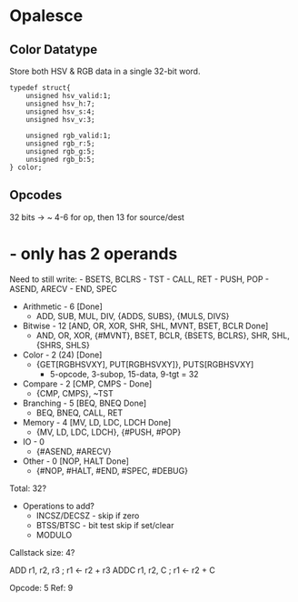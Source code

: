 Opalesce
========

Color Datatype
--------------

Store both HSV & RGB data in a single 32-bit word.

    typedef struct{
        unsigned hsv_valid:1;
        unsigned hsv_h:7;
        unsigned hsv_s:4;
        unsigned hsv_v:3;

        unsigned rgb_valid:1;
        unsigned rgb_r:5;
        unsigned rgb_g:5;
        unsigned rgb_b:5;
    } color;

Opcodes
-------

32 bits -> ~ 4-6 for op, then 13 for source/dest

 # - only has 2 operands

 Need to still write:
    - BSETS, BCLRS
    - TST
    - CALL, RET
    - PUSH, POP
    - ASEND, ARECV
    - END, SPEC

- Arithmetic - 6 [Done]
    - ADD, SUB, MUL, DIV, {ADDS, SUBS}, {MULS, DIVS}
- Bitwise - 12 [AND, OR, XOR, SHR, SHL, MVNT, BSET, BCLR Done]
    - AND, OR, XOR, {#MVNT}, BSET, BCLR, {BSETS, BCLRS}, SHR, SHL, {SHRS, SHLS}
- Color - 2 (24) [Done]
    - {GET[RGBHSVXY], PUT[RGBHSVXY]}, PUTS[RGBHSVXY]
        - 5-opcode, 3-subop, 15-data, 9-tgt = 32
- Compare - 2 [CMP, CMPS -  Done]
    - {CMP, CMPS}, ~TST
- Branching - 5 [BEQ, BNEQ Done]
    - BEQ, BNEQ, CALL, RET
- Memory - 4 [MV, LD, LDC, LDCH Done]
    - {MV, LD, LDC, LDCH}, {#PUSH, #POP}
- IO - 0
    - {#ASEND, #ARECV}
- Other - 0 [NOP, HALT Done]
    - {#NOP, #HALT, #END, #SPEC, #DEBUG}

Total: 32?

- Operations to add?
    - INCSZ/DECSZ - skip if zero
    - BTSS/BTSC - bit test skip if set/clear
    - MODULO


Callstack size: 4?

ADD r1, r2, r3 ; r1 <- r2 + r3
ADDC r1, r2, C ; r1 <- r2 + C

Opcode: 5
Ref: 9

